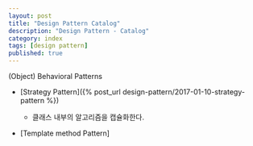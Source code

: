 ```yaml
---
layout: post
title: "Design Pattern Catalog"
description: "Design Pattern - Catalog"
category: index
tags: [design pattern]
published: true
---
```


(Object) Behavioral Patterns

  - [Strategy Pattern]({% post_url design-pattern/2017-01-10-strategy-pattern %})
    - 클래스 내부의 알고리즘을 캡슐화한다.

  - [Template method Pattern]
